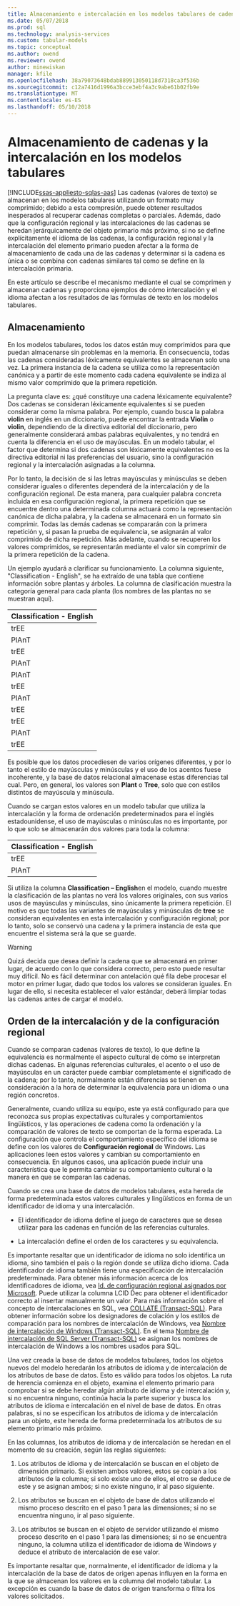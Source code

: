 ```yaml
---
title: Almacenamiento e intercalación en los modelos tabulares de cadenas | Documentos de Microsoft
ms.date: 05/07/2018
ms.prod: sql
ms.technology: analysis-services
ms.custom: tabular-models
ms.topic: conceptual
ms.author: owend
ms.reviewer: owend
author: minewiskan
manager: kfile
ms.openlocfilehash: 38a79073648bdab889913050118d7318ca3f536b
ms.sourcegitcommit: c12a7416d1996a3bcce3ebf4a3c9abe61b02fb9e
ms.translationtype: MT
ms.contentlocale: es-ES
ms.lasthandoff: 05/10/2018
---
```

# <a name="string-storage-and-collation-in-tabular-models"></a>Almacenamiento de cadenas y la intercalación en los modelos tabulares
[!INCLUDE[ssas-appliesto-sqlas-aas](../../includes/ssas-appliesto-sqlas-aas.md)]
  Las cadenas (valores de texto) se almacenan en los modelos tabulares utilizando un formato muy comprimido; debido a esta compresión, puede obtener resultados inesperados al recuperar cadenas completas o parciales. Además, dado que la configuración regional y las intercalaciones de las cadenas se heredan jerárquicamente del objeto primario más próximo, si no se define explícitamente el idioma de las cadenas, la configuración regional y la intercalación del elemento primario pueden afectar a la forma de almacenamiento de cada una de las cadenas y determinar si la cadena es única o se combina con cadenas similares tal como se define en la intercalación primaria.  
  
 En este artículo se describe el mecanismo mediante el cual se comprimen y almacenan cadenas y proporciona ejemplos de cómo intercalación y el idioma afectan a los resultados de las fórmulas de texto en los modelos tabulares.  
  
## <a name="storage"></a>Almacenamiento  
 En los modelos tabulares, todos los datos están muy comprimidos para que puedan almacenarse sin problemas en la memoria. En consecuencia, todas las cadenas consideradas léxicamente equivalentes se almacenan solo una vez. La primera instancia de la cadena se utiliza como la representación canónica y a partir de este momento cada cadena equivalente se indiza al mismo valor comprimido que la primera repetición.  
  
 La pregunta clave es: ¿qué constituye una cadena léxicamente equivalente? Dos cadenas se consideran léxicamente equivalentes si se pueden considerar como la misma palabra. Por ejemplo, cuando busca la palabra **violin** en inglés en un diccionario, puede encontrar la entrada **Violin** o **violin**, dependiendo de la directiva editorial del diccionario, pero generalmente considerará ambas palabras equivalentes, y no tendrá en cuenta la diferencia en el uso de mayúsculas. En un modelo tabular, el factor que determina si dos cadenas son léxicamente equivalentes no es la directiva editorial ni las preferencias del usuario, sino la configuración regional y la intercalación asignadas a la columna.  
  
 Por lo tanto, la decisión de si las letras mayúsculas y minúsculas se deben considerar iguales o diferentes dependerá de la intercalación y de la configuración regional. De esta manera, para cualquier palabra concreta incluida en esa configuración regional, la primera repetición que se encuentre dentro una determinada columna actuará como la representación canónica de dicha palabra, y la cadena se almacenará en un formato sin comprimir.  Todas las demás cadenas se compararán con la primera repetición y, si pasan la prueba de equivalencia, se asignarán al valor comprimido de dicha repetición. Más adelante, cuando se recuperen los valores comprimidos, se representarán mediante el valor sin comprimir de la primera repetición de la cadena.  
  
 Un ejemplo ayudará a clarificar su funcionamiento. La columna siguiente, "Classification - English", se ha extraído de una tabla que contiene información sobre plantas y árboles. La columna de clasificación muestra la categoría general para cada planta (los nombres de las plantas no se muestran aquí).  
  
|Classification - English|  
|-------------------------------|  
|trEE|  
|PlAnT|  
|trEE|  
|PlAnT|  
|PlAnT|  
|trEE|  
|PlAnT|  
|trEE|  
|trEE|  
|PlAnT|  
|trEE|  
  
 Es posible que los datos procediesen de varios orígenes diferentes, y por lo tanto el estilo de mayúsculas y minúsculas y el uso de los acentos fuese incoherente, y la base de datos relacional almacenase estas diferencias tal cual. Pero, en general, los valores son **Plant** o **Tree**, solo que con estilos distintos de mayúscula y minúscula.  
  
 Cuando se cargan estos valores en un modelo tabular que utiliza la intercalación y la forma de ordenación predeterminados para el inglés estadounidense, el uso de mayúsculas o minúsculas no es importante, por lo que solo se almacenarán dos valores para toda la columna:  
  
|Classification - English|  
|-------------------------------|  
|trEE|  
|PlAnT|  
  
 Si utiliza la columna **Classification – English**en el modelo, cuando muestre la clasificación de las plantas no verá los valores originales, con sus varios usos de mayúsculas y minúsculas, sino únicamente la primera repetición. El motivo es que todas las variantes de mayúsculas y minúsculas de **tree** se consideran equivalentes en esta intercalación y configuración regional; por lo tanto, solo se conservó una cadena y la primera instancia de esta que encuentre el sistema será la que se guarde.  
  
> [!WARNING]  
>  Quizá decida que desea definir la cadena que se almacenará en primer lugar, de acuerdo con lo que considera correcto, pero esto puede resultar muy difícil. No es fácil determinar con antelación qué fila debe procesar el motor en primer lugar, dado que todos los valores se consideran iguales. En lugar de ello, si necesita establecer el valor estándar, deberá limpiar todas las cadenas antes de cargar el modelo.  
  
## <a name="locale-and-collation-order"></a>Orden de la intercalación y de la configuración regional  
 Cuando se comparan cadenas (valores de texto), lo que define la equivalencia es normalmente el aspecto cultural de cómo se interpretan dichas cadenas. En algunas referencias culturales, el acento o el uso de mayúsculas en un carácter puede cambiar completamente el significado de la cadena; por lo tanto, normalmente están diferencias se tienen en consideración a la hora de determinar la equivalencia para un idioma o una región concretos.  
  
 Generalmente, cuando utiliza su equipo, este ya está configurado para que reconozca sus propias expectativas culturales y comportamientos lingüísticos, y las operaciones de cadena como la ordenación y la comparación de valores de texto se comportan de la forma esperada. La configuración que controla el comportamiento específico del idioma se define con los valores de **Configuración regional** de Windows. Las aplicaciones leen estos valores y cambian su comportamiento en consecuencia. En algunos casos, una aplicación puede incluir una característica que le permita cambiar su comportamiento cultural o la manera en que se comparan las cadenas.  
  
 Cuando se crea una base de datos de modelos tabulares, esta hereda de forma predeterminada estos valores culturales y lingüísticos en forma de un identificador de idioma y una intercalación.  
  
-   El identificador de idioma define el juego de caracteres que se desea utilizar para las cadenas en función de las referencias culturales.  
  
-   La intercalación define el orden de los caracteres y su equivalencia.  
  
 Es importante resaltar que un identificador de idioma no solo identifica un idioma, sino también el país o la región donde se utiliza dicho idioma. Cada identificador de idioma también tiene una especificación de intercalación predeterminada. Para obtener más información acerca de los identificadores de idioma, vea [Id. de configuración regional asignados por Microsoft](http://msdn.microsoft.com/goglobal/bb964664.aspx). Puede utilizar la columna LCID Dec para obtener el identificador correcto al insertar manualmente un valor. Para más información sobre el concepto de intercalaciones en SQL, vea [COLLATE &#40;Transact-SQL&#41;](../../t-sql/statements/collations.md). Para obtener información sobre los designadores de colación y los estilos de comparación para los nombres de intercalación de Windows, vea [Nombre de intercalación de Windows &#40;Transact-SQL&#41;](../../t-sql/statements/windows-collation-name-transact-sql.md). En el tema [Nombre de intercalación de SQL Server &#40;Transact-SQL&#41;](../../t-sql/statements/sql-server-collation-name-transact-sql.md) se asignan los nombres de intercalación de Windows a los nombres usados para SQL.  
  
 Una vez creada la base de datos de modelos tabulares, todos los objetos nuevos del modelo heredarán los atributos de idioma y de intercalación de los atributos de base de datos. Esto es válido para todos los objetos. La ruta de herencia comienza en el objeto, examina el elemento primario para comprobar si se debe heredar algún atributo de idioma y de intercalación y, si no encuentra ninguno, continúa hacia la parte superior y busca los atributos de idioma e intercalación en el nivel de base de datos. En otras palabras, si no se especifican los atributos de idioma y de intercalación para un objeto, este hereda de forma predeterminada los atributos de su elemento primario más próximo.  
  
 En las columnas, los atributos de idioma y de intercalación se heredan en el momento de su creación, según las reglas siguientes:  
  
1.  Los atributos de idioma y de intercalación se buscan en el objeto de dimensión primario. Si existen ambos valores, estos se copian a los atributos de la columna; si solo existe uno de ellos, el otro se deduce de este y se asignan ambos; si no existe ninguno, ir al paso siguiente.  
  
2.  Los atributos se buscan en el objeto de base de datos utilizando el mismo proceso descrito en el paso 1 para las dimensiones; si no se encuentra ninguno, ir al paso siguiente.  
  
3.  Los atributos se buscan en el objeto de servidor utilizando el mismo proceso descrito en el paso 1 para las dimensiones; si no se encuentra ninguno, la columna utiliza el identificador de idioma de Windows y deduce el atributo de intercalación de ese valor.  
  
 Es importante resaltar que, normalmente, el identificador de idioma y la intercalación de la base de datos de origen apenas influyen en la forma en la que se almacenan los valores en la columna del modelo tabular. La excepción es cuando la base de datos de origen transforma o filtra los valores solicitados.  
  
  

